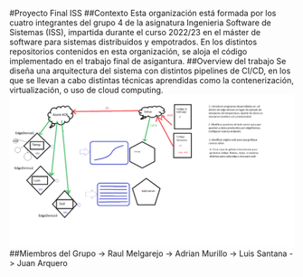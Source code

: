 #Proyecto Final ISS
##Contexto
Esta organización está formada por los cuatro integrantes del grupo 4 de la asignatura Ingenieria Software de Sistemas (ISS), impartida durante el curso 2022/23 en el máster de software para sistemas distribuidos y empotrados.
En los distintos repositorios contenidos en esta organización, se aloja el código implementado en el trabajo final de asigantura.
##Overview del trabajo
Se diseña una arquitectura del sistema con distintos pipelines de CI/CD, en los que se llevan a cabo distintas técnicas aprendidas como la contenerización, virtualización, o uso de cloud computing.
![ESQUEMA](https://github.com/Grupo4ISS/.github/blob/de3f051ff68f97e6cc841008cc0f0f114aa21080/Esquema.png)
##Miembros del Grupo
-> Raul Melgarejo
-> Adrian Murillo
-> Luis Santana
-> Juan Arquero